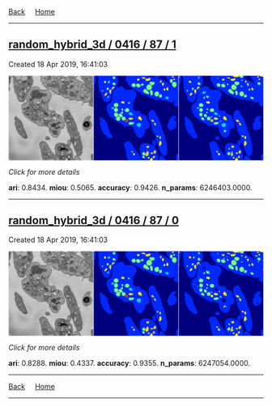 
[Back](..)&nbsp;&nbsp;&nbsp;&nbsp;&nbsp;[Home](https://leapmanlab.github.io/snapshots)

---

<div class="summary"><a href="1"><h2>random_hybrid_3d / 0416 / 87 / 1</h2></a><p>Created 18 Apr 2019, 16:41:03
</p><a href="1"><img src="1/media/summary.png" align="center"></a><p>
<i>Click for more details</i>
</p></div>

**ari**: 0.8434. **miou**: 0.5065. **accuracy**: 0.9426. **n_params**: 6246403.0000. 

---

<div class="summary"><a href="0"><h2>random_hybrid_3d / 0416 / 87 / 0</h2></a><p>Created 18 Apr 2019, 16:41:03
</p><a href="0"><img src="0/media/summary.png" align="center"></a><p>
<i>Click for more details</i>
</p></div>

**ari**: 0.8288. **miou**: 0.4337. **accuracy**: 0.9355. **n_params**: 6247054.0000. 

---

[Back](..)&nbsp;&nbsp;&nbsp;&nbsp;&nbsp;[Home](https://leapmanlab.github.io/snapshots)

---